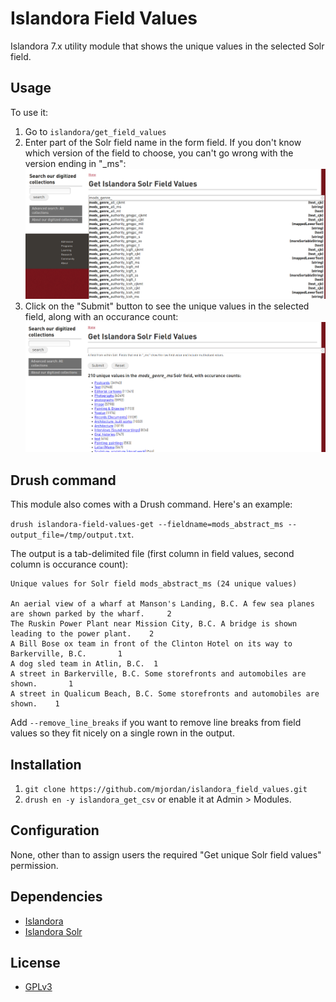 # Islandora Field Values

Islandora 7.x utility module that shows the unique values in the selected Solr field.

## Usage

To use it:

1. Go to `islandora/get_field_values`
1. Enter part of the Solr field name in the form field. If you don't know which version of the field to choose, you can't go wrong with the version ending in "_ms":
   ![The menu](docs/images/mods_fields.png)
1. Click on the "Submit" button to see the unique values in the selected field, along with an occurance count:
   ![The button](docs/images/values.png)


## Drush command

This module also comes with a Drush command. Here's an example:

`drush islandora-field-values-get --fieldname=mods_abstract_ms --output_file=/tmp/output.txt`.

The output is a tab-delimited file (first column in field values, second column is occurance count):

```
Unique values for Solr field mods_abstract_ms (24 unique values)

An aerial view of a wharf at Manson's Landing, B.C. A few sea planes are shown parked by the wharf.     2
The Ruskin Power Plant near Mission City, B.C. A bridge is shown leading to the power plant.    2
A Bill Bose ox team in front of the Clinton Hotel on its way to Barkerville, B.C.       1
A dog sled team in Atlin, B.C.  1
A street in Barkerville, B.C. Some storefronts and automobiles are shown.       1
A street in Qualicum Beach, B.C. Some storefronts and automobiles are shown.    1
```

Add `--remove_line_breaks` if you want to remove line breaks from field values so they fit nicely on a single rown in the output.


## Installation

1. `git clone https://github.com/mjordan/islandora_field_values.git`
1. `drush en -y islandora_get_csv` or enable it at Admin > Modules.


## Configuration

None, other than to assign users the required "Get unique Solr field values" permission.

## Dependencies

* [Islandora](https://github.com/Islandora/islandora)
* [Islandora Solr](https://github.com/Islandora/islandora_solr_search)

## License

* [GPLv3](http://www.gnu.org/licenses/gpl-3.0.txt)
